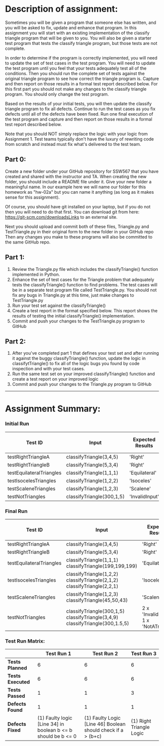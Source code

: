 # **Description of assignment:**

Sometimes you will be given a program that someone else has written, and you will be asked to fix, update and enhance that program.  In this assignment you will start with an existing implementation of the classify triangle program that will be given to you.  You will also be given a starter test program that tests the classify triangle program, but those tests are not complete.

In order to determine if the program is correctly implemented, you will need to update the set of test cases in the test program. You will need to update the test program until you feel that your tests adequately test all of the conditions. Then you should run the complete set of tests against the original triangle program to see how correct the triangle program is. Capture and then report on those results in a formal test report described below. For this first part you should not make any changes to the classify triangle program. You should only change the test program.

Based on the results of your initial tests, you will then update the classify triangle program to fix all defects. Continue to run the test cases as you fix defects until all of the defects have been fixed. Run one final execution of the test program and capture and then report on those results in a formal test report described below.   

Note that you should NOT simply replace the logic with your logic from Assignment 1. Test teams typically don't have the luxury of rewriting code from scratch and instead must fix what's delivered to the test team. 

## **Part 0:**

Create a new folder under your GitHub repository for SSW567 that you have created and shared with the instructor and TA. When creating the new folder, you should include a README file under it. Give your new folder a meaningful name. In our example here we will name our folder for this homework as "hw-02a" but you can name it anything (as long as it makes sense for this assignment).   

Of course, you should have git installed on your laptop, but if you do not then you will need to do that first. You can download git from here: https://git-scm.com/downloadsLinks to an external site. 

Next you should upload and commit both of these files, Triangle.py and TestTriangle.py in their original form to the new folder in your GitHub repo Then any changes you make to these programs will also be committed to the same GitHub repo.

## **Part 1:**

1. Review the Triangle.py file which includes the classifyTriangle() function implemented in Python.  
2. Enhance the set of test cases for the Triangle problem that adequately tests the classifyTriangle() function to find problems. The test cases will be in a separate test program file called TestTriangle.py. You should not fix any bugs in Triangle.py at this time, just make changes to TestTriangle.py
3. Run your test set against the classifyTriangle()
4. Create a test report in the format specified below.  This report shows the results of testing the initial classifyTriangle() implementation.
5. Commit and push your changes to the TestTriangle.py program to GitHub

## **Part 2:**

1. After you've completed part 1 that defines your test set and after running it against the buggy classifyTriangle() function, update the logic in classifytTriangle() to fix all of the logic bugs you found by code inspection and with your test cases.
2. Run the same test set on your improved classifyTriangle() function and create a test report on your improved logic
3. Commit and push your changes to the Triangle.py program to GitHub


----------------------------------------------------------------------------------
# **Assignment Summary:**

### Initial Run
|Test ID|Input|Expected Results|Actual Result|Pass or Fail|
|---|---|---|---|---|
|testRightTriangleA|classifyTriangle(3,4,5)|'Right'|'InvalidInput'|Fail|
|testRightTriangleB|classifyTriangle(5,3,4)|'Right'|'InvalidInput'|Fail|
|testEquilateralTriangles|classifyTriangle(1,1,1)|'Equilateral'|'InvalidInput'|Fail|
|testIsocelesTriangles|classifyTriangle(1,2,2)|'Isoceles'|'InvalidInput'|Fail|
|testScaleneTriangles|classifyTriangle(1,2,3)|'Scalene'|'InvalidInput'|Fail|
|testNotTriangles|classifyTriangle(300,1,5)|'InvalidInput'|'InvalidInput'|Pass|

### Final Run
|Test ID|Input|Expected Results|Actual Result|Pass or Fail|
|---|---|---|---|---|
|testRightTriangleA|classifyTriangle(3,4,5)|'Right'|'Right'|Pass|
|testRightTriangleB|classifyTriangle(5,3,4)|'Right'|'Right'|Pass|
|testEquilateralTriangles|classifyTriangle(1,1,1) <br> classifyTriangle(199,199,199)|'Equilateral'|'Equilateral'|Pass|
|testIsocelesTriangles|classifyTriangle(1,2,2) <br> classifyTriangle(2,1,2) <br> classifyTriangle(2,2,1)|'Isoceles'|'Isoceles'|Pass|
|testScaleneTriangles|classifyTriangle(1,2,3) <br> classifyTriangle(45,50,43)|'Scalene'|'Scalene'|Pass|
|testNotTriangles|classifyTriangle(300,1,5) <br> classifyTriangle(3,4,9) <br> classifyTriangle(300,1.5,5)|2 x 'InvalidInput' <br> 1 x 'NotATriangle'|2 x 'InvalidInput' <br> 1 x 'NotATriangle'|Pass|

### **Test Run Matrix:**
||Test Run 1|Test Run 2|Test Run 3|
|---|---|---|---|
|**Tests Planned**|6|6|6|
|**Tests Executed**|6|6|6|
|**Tests Passed**|1|1|3|
|**Defects Found**|1|1|1|
|**Defects Fixed**|(1) Faulty logic [Line 34] in boolean b <= b should be b <= 0|(1) Faulty Logic [Line 46] Boolean should check if a > (b+c)|(1) Right Triangle Logic|
